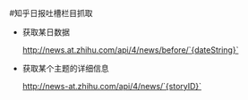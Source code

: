 #知乎日报吐槽栏目抓取

* 获取某日数据

	http://news.at.zhihu.com/api/4/news/before/`{dateString}`

* 获取某个主题的详细信息

	http://news-at.zhihu.com/api/4/news/`{storyID}`


